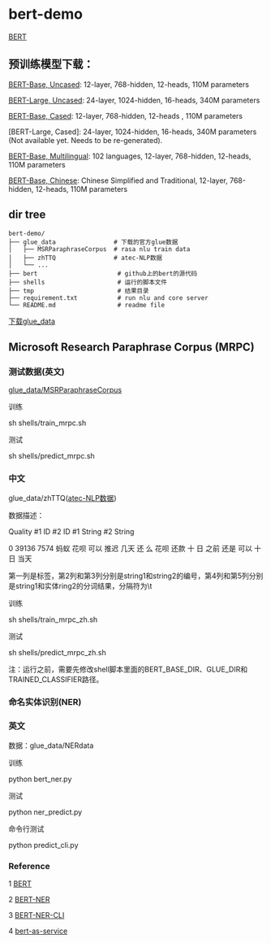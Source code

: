 # bert-demo

[BERT](https://github.com/google-research/bert)


## 预训练模型下载：

  [BERT-Base, Uncased](https://storage.googleapis.com/bert_models/2018_10_18/uncased_L-12_H-768_A-12.zip): 12-layer, 768-hidden, 12-heads, 110M parameters

  [BERT-Large, Uncased](https://storage.googleapis.com/bert_models/2018_10_18/uncased_L-24_H-1024_A-16.zip): 24-layer, 1024-hidden, 16-heads, 340M parameters

  [BERT-Base, Cased](https://storage.googleapis.com/bert_models/2018_10_18/cased_L-12_H-768_A-12.zip): 12-layer, 768-hidden, 12-heads , 110M parameters

  [BERT-Large, Cased]: 24-layer, 1024-hidden, 16-heads, 340M parameters (Not available yet. Needs to be re-generated).

  [BERT-Base, Multilingual](https://storage.googleapis.com/bert_models/2018_11_03/multilingual_L-12_H-768_A-12.zip): 102 languages, 12-layer, 768-hidden, 12-heads, 110M parameters

  [BERT-Base, Chinese](https://storage.googleapis.com/bert_models/2018_11_03/chinese_L-12_H-768_A-12.zip): Chinese Simplified and Traditional, 12-layer, 768-hidden, 12-heads, 110M parameters

## dir tree

```
bert-demo/
├── glue_data                # 下载的官方glue数据
│   ├── MSRParaphraseCorpus  # rasa nlu train data
│   ├── zhTTQ                # atec-NLP数据
│   └── ...
├── bert                      # github上的bert的源代码
├── shells                    # 运行的脚本文件
├── tmp                       # 结果目录
├── requirement.txt           # run nlu and core server
└── README.md                 # readme file

```

[下载glue_data](https://gluebenchmark.com/tasks)


## Microsoft Research Paraphrase Corpus (MRPC) 

### 测试数据(英文)

[glue_data/MSRParaphraseCorpus](https://www.microsoft.com/en-us/download/details.aspx?id=52398&from=http%3A%2F%2Fresearch.microsoft.com%2Fen-us%2Fdownloads%2F607d14d9-20cd-47e3-85bc-a2f65cd28042%2F)

训练

sh shells/train_mrpc.sh

测试

sh shells/predict_mrpc.sh

### 中文

glue_data/zhTTQ([atec-NLP数据](https://dc.cloud.alipay.com/index#/topic/intro?id=3))

数据描述：

Quality	#1 ID	#2 ID	#1 String	#2 String

0	39136	7574	蚂蚁 花呗 可以 推迟 几天 还 么	花呗 还款 十 日 之前 还是 可以 十 日 当天


第一列是标签，第2列和第3列分别是string1和string2的编号，第4列和第5列分别是string1和实体ring2的分词结果，分隔符为\t

训练

sh shells/train_mrpc_zh.sh

测试

sh shells/predict_mrpc_zh.sh

注：运行之前，需要先修改shell脚本里面的BERT_BASE_DIR、GLUE_DIR和TRAINED_CLASSIFIER路径。

### 命名实体识别(NER)

### 英文

数据：glue_data/NERdata

训练

python bert_ner.py

测试

python ner_predict.py

命令行测试

python predict_cli.py

### Reference

1 [BERT](https://github.com/google-research/bert)
 
2 [BERT-NER](https://github.com/kyzhouhzau/BERT-NER)

3 [BERT-NER-CLI](https://github.com/JamesGu14/BERT-NER-CLI)
 
4 [bert-as-service](https://github.com/hanxiao/bert-as-service)
